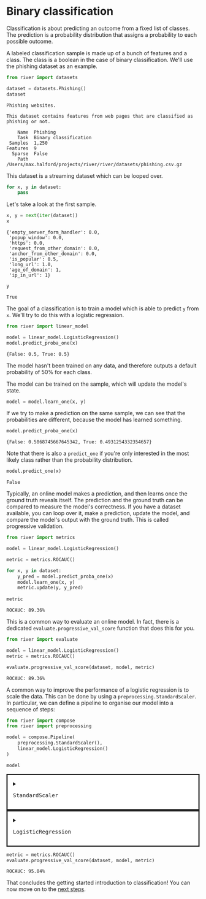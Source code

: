 # Binary classification

Classification is about predicting an outcome from a fixed list of classes. The prediction is a probability distribution that assigns a probability to each possible outcome.

A labeled classification sample is made up of a bunch of features and a class. The class is a boolean in the case of binary classification. We'll use the phishing dataset as an example.


```python
from river import datasets

dataset = datasets.Phishing()
dataset
```




    Phishing websites.
    
    This dataset contains features from web pages that are classified as phishing or not.
    
        Name  Phishing                                                        
        Task  Binary classification                                           
     Samples  1,250                                                           
    Features  9                                                               
      Sparse  False                                                           
        Path  /Users/max.halford/projects/river/river/datasets/phishing.csv.gz



This dataset is a streaming dataset which can be looped over.


```python
for x, y in dataset:
    pass
```

Let's take a look at the first sample.


```python
x, y = next(iter(dataset))
x
```




    {'empty_server_form_handler': 0.0,
     'popup_window': 0.0,
     'https': 0.0,
     'request_from_other_domain': 0.0,
     'anchor_from_other_domain': 0.0,
     'is_popular': 0.5,
     'long_url': 1.0,
     'age_of_domain': 1,
     'ip_in_url': 1}




```python
y
```




    True



The goal of a classification is to train a model which is able to predict `y` from `x`. We'll try to do this with a logistic regression.


```python
from river import linear_model

model = linear_model.LogisticRegression()
model.predict_proba_one(x)
```




    {False: 0.5, True: 0.5}



The model hasn't been trained on any data, and therefore outputs a default probability of 50% for each class.

The model can be trained on the sample, which will update the model's state.


```python
model = model.learn_one(x, y)
```

If we try to make a prediction on the same sample, we can see that the probabilities are different, because the model has learned something.


```python
model.predict_proba_one(x)
```




    {False: 0.5068745667645342, True: 0.4931254332354657}



Note that there is also a `predict_one` if you're only interested in the most likely class rather than the probability distribution.


```python
model.predict_one(x)
```




    False



Typically, an online model makes a prediction, and then learns once the ground truth reveals itself. The prediction and the ground truth can be compared to measure the model's correctness. If you have a dataset available, you can loop over it, make a prediction, update the model, and compare the model's output with the ground truth. This is called progressive validation.


```python
from river import metrics

model = linear_model.LogisticRegression()

metric = metrics.ROCAUC()

for x, y in dataset:
    y_pred = model.predict_proba_one(x)
    model.learn_one(x, y)
    metric.update(y, y_pred)
    
metric
```




    ROCAUC: 89.36%



This is a common way to evaluate an online model. In fact, there is a dedicated `evaluate.progressive_val_score` function that does this for you.


```python
from river import evaluate

model = linear_model.LogisticRegression()
metric = metrics.ROCAUC()

evaluate.progressive_val_score(dataset, model, metric)
```




    ROCAUC: 89.36%



A common way to improve the performance of a logistic regression is to scale the data. This can be done by using a `preprocessing.StandardScaler`. In particular, we can define a pipeline to organise our model into a sequence of steps:


```python
from river import compose
from river import preprocessing

model = compose.Pipeline(
    preprocessing.StandardScaler(),
    linear_model.LogisticRegression()
)

model
```




<div><div class="component pipeline"><details class="component estimator"><summary><pre class="estimator-name">StandardScaler</pre></summary><code class="estimator-params">
{'counts': Counter(),
 'means': defaultdict(&lt;class 'float'&gt;, {}),
 'vars': defaultdict(&lt;class 'float'&gt;, {}),
 'with_std': True}

</code></details><details class="component estimator"><summary><pre class="estimator-name">LogisticRegression</pre></summary><code class="estimator-params">
{'_weights': {},
 '_y_name': None,
 'clip_gradient': 1000000000000.0,
 'initializer': Zeros (),
 'intercept': 0.0,
 'intercept_init': 0.0,
 'intercept_lr': Constant({'learning_rate': 0.01}),
 'l1': 0.0,
 'l2': 0.0,
 'loss': Log({'weight_pos': 1.0, 'weight_neg': 1.0}),
 'optimizer': SGD({'lr': Constant({'learning_rate': 0.01}), 'n_iterations': 0})}

</code></details></div><style scoped>
.estimator {
    padding: 1em;
    border-style: solid;
    background: white;
}

.pipeline {
    display: flex;
    flex-direction: column;
    align-items: center;
    background: linear-gradient(#000, #000) no-repeat center / 3px 100%;
}

.union {
    display: flex;
    flex-direction: row;
    align-items: center;
    justify-content: center;
    padding: 1em;
    border-style: solid;
    background: white
}

.wrapper {
    display: flex;
    flex-direction: column;
    align-items: center;
    justify-content: center;
    padding: 1em;
    border-style: solid;
    background: white;
}

.wrapper > .estimator {
    margin-top: 1em;
}

/* Vertical spacing between steps */

.component + .component {
    margin-top: 2em;
}

.union > .estimator {
    margin-top: 0;
}

.union > .pipeline {
    margin-top: 0;
}

/* Spacing within a union of estimators */

.union > .component + .component {
    margin-left: 1em;
}

/* Typography */

.estimator-params {
    display: block;
    white-space: pre-wrap;
    font-size: 120%;
    margin-bottom: -1em;
}

.estimator > code,
.wrapper > details > code {
    background-color: white !important;
}

.estimator-name {
    display: inline;
    margin: 0;
    font-size: 130%;
}

/* Toggle */

summary {
    display: flex;
    align-items:center;
    cursor: pointer;
}

summary > div {
    width: 100%;
}
</style></div>




```python
metric = metrics.ROCAUC()
evaluate.progressive_val_score(dataset, model, metric)
```




    ROCAUC: 95.04%



That concludes the getting started introduction to classification! You can now move on to the [next steps](/introduction/next-steps).
